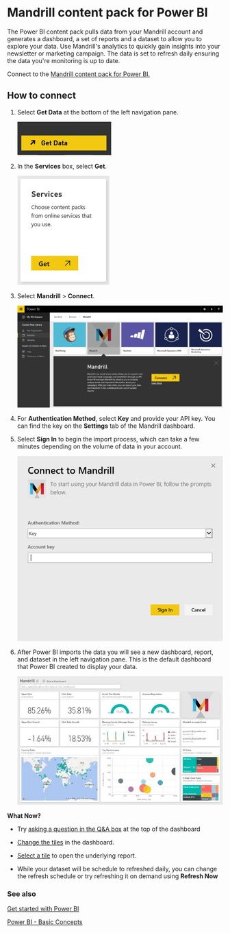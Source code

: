 <properties 
   pageTitle="Mandrill content pack for Power BI"
   description="Mandrill content pack for Power BI"
   services="powerbi" 
   documentationCenter="" 
   authors="theresapalmer" 
   manager="mblythe" 
   editor=""
   tags=""
   qualityFocus="no"
   qualityDate=""/>
 
<tags
   ms.service="powerbi"
   ms.devlang="NA"
   ms.topic="article"
   ms.tgt_pltfrm="NA"
   ms.workload="powerbi"
   ms.date="05/09/2016"
   ms.author="tpalmer"/>
   
# Mandrill content pack for Power&nbsp;BI

The Power BI content pack pulls data from your Mandrill account and generates a dashboard, a set of reports and a dataset to allow you to explore your data. Use Mandrill's analytics to quickly gain insights into your newsletter or marketing campaign. The data is set to refresh daily ensuring the data you're monitoring is up to date.

Connect to the [Mandrill content pack for Power BI.](http://app.powerbi.com/getdata/services/mandrill)

## How to connect

1. Select **Get Data** at the bottom of the left navigation pane.

	![](media/powerbi-content-pack-mandrill/GetData.PNG)

2. In the **Services** box, select **Get**.

	![](media/powerbi-content-pack-mandrill/Services.PNG)

3. Select **Mandrill** > **Connect**.

	![](media/powerbi-content-pack-mandrill/connect.PNG)

4. For **Authentication Method**, select **Key** and provide your API key. You can find the key on the **Settings** tab of the Mandrill dashboard. 

5. Select **Sign In** to begin the import process, which can take a few minutes depending on the volume of data in your account.

	![](media/powerbi-content-pack-mandrill/auth.PNG)

5. After Power BI imports the data you will see a new dashboard, report, and dataset in the left navigation pane. This is the default dashboard that Power BI created to display your data.

	![](media/powerbi-content-pack-mandrill/Mandrill-Dashboard1.jpg)

**What Now?**

- Try [asking a question in the Q&A box](powerbi-service-q-and-a.md) at the top of the dashboard

- [Change the tiles](powerbi-service-edit-a-tile-in-a-dashboard.md) in the dashboard.

- [Select a tile](powerbi-service-dashboard-tiles.md) to open the underlying report.

- While your dataset will be schedule to refreshed daily, you can change the refresh schedule or try refreshing it on demand using **Refresh Now**


### See also

[Get started with Power BI](powerbi-service-get-started.md)

[Power BI - Basic Concepts](powerbi-service-basic-concepts.md)

